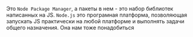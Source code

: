 Это `Node Package Manager`, а пакеты в нем - это набор библиотек написанных на JS. `Node.js` это програмная платформа, позволяющая запускать JS
практически на любой платформе и выполнять задачи общего назначения. Она нам тоже понадобиться

[1]: https://nodejs.org/en/
[2]: https://docs.npmjs.com/downloading-and-installing-node-js-and-npm
